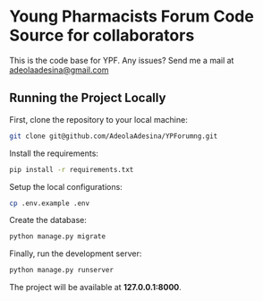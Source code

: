 # Young Pharmacists Forum Code Source for collaborators

This is the code base for YPF. Any issues? Send me a mail at adeolaadesina@gmail.com



## Running the Project Locally

First, clone the repository to your local machine:

```bash
git clone git@github.com/AdeolaAdesina/YPForumng.git
```

Install the requirements:

```bash
pip install -r requirements.txt
```

Setup the local configurations:

```bash
cp .env.example .env
```

Create the database:

```bash
python manage.py migrate
```

Finally, run the development server:

```bash
python manage.py runserver
```

The project will be available at **127.0.0.1:8000**.







